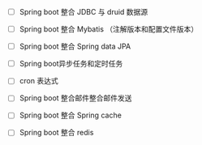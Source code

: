 - [ ] Spring boot 整合 JDBC 与 druid 数据源

- [ ] Spring boot 整合 Mybatis （注解版本和配置文件版本）

- [ ] Spring boot 整合 Spring data JPA

- [ ] Spring boot异步任务和定时任务

- [ ] cron 表达式

- [ ] Spring boot 整合邮件整合邮件发送

- [ ] Spring boot 整合 Spring cache

- [ ] Spring boot 整合 redis

  

